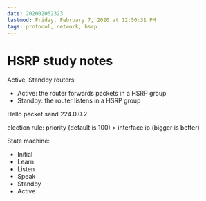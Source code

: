 ```yaml
---
date: 202002062323
lastmod: Friday, February 7, 2020 at 12:50:31 PM
tags: protocol, network, hsrp
---
```

# HSRP study notes

Active, Standby routers:
* Active: the router forwards packets in a HSRP group 
* Standby: the router listens in a HSRP group

Hello packet send 224.0.0.2

election rule:
priority (default is 100) > interface ip (bigger is better)

State machine:
* Initial
* Learn
* Listen
* Speak
* Standby
* Active